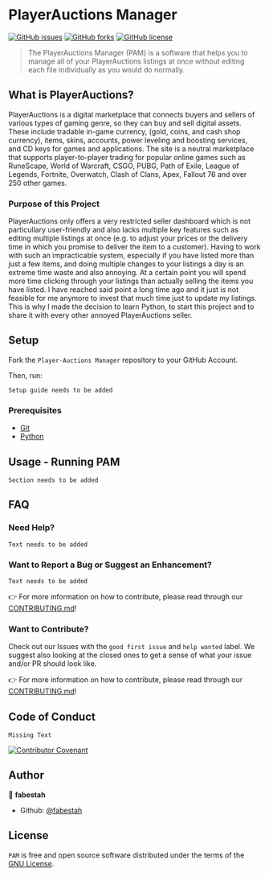 # PlayerAuctions Manager

[![GitHub issues](https://img.shields.io/github/issues/fabestah/PlayerAuctions-Manager)](https://github.com/fabestah/PlayerAuctions-Manager/issues)
[![GitHub forks](https://img.shields.io/github/forks/fabestah/PlayerAuctions-Manager)](https://github.com/fabestah/PlayerAuctions-Manager/network)
[![GitHub license](https://img.shields.io/github/license/fabestah/PlayerAuctions-Manager)](https://github.com/fabestah/PlayerAuctions-Manager/blob/main/LICENSE)

> The PlayerAuctions Manager (PAM) is a software that helps you to manage all of your PlayerAuctions listings at once without editing each file individually as you would do normally.

## What is PlayerAuctions?

PlayerAuctions is a digital marketplace that connects buyers and sellers of various types of gaming genre, so they can buy and sell digital assets. These include tradable in-game currency, (gold, coins, and cash shop currency), items, skins, accounts, power leveling and boosting services, and CD keys for games and applications. The site is a neutral marketplace that supports player-to-player trading for popular online games such as RuneScape, World of Warcraft, CSGO, PUBG, Path of Exile, League of Legends, Fortnite, Overwatch, Clash of Clans, Apex, Fallout 76 and over 250 other games.

### Purpose of this Project

PlayerAuctions only offers a very restricted seller dashboard which is not particullary user-friendly and also lacks multiple key features such as editing multiple listings at once (e.g. to adjust your prices or the delivery time in which you promise to deliver the item to a customer). Having to work with such an impracticable system, especially if you have listed more than just a few items, and doing multiple changes to your listings a day is an extreme time waste and also annoying. At a certain point you will spend more time clicking through your listings than actually selling the items you have listed. I have reached said point a long time ago and it just is not feasible for me anymore to invest that much time just to update my listings. This is why I made the decision to learn Python, to start this project and to share it with every other annoyed PlayerAuctions seller.

## Setup

Fork the `Player-Auctions Manager` repository to your GitHub Account.

Then, run:

```Setup guide needs to be added```

### Prerequisites

- [Git](https://git-scm.com/)
- [Python](https://www.python.org/)

## Usage - Running PAM

````Section needs to be added````

## FAQ

### Need Help?

````Text needs to be added````

### Want to Report a Bug or Suggest an Enhancement?

````Text needs to be added````

👉 For more information on how to contribute, please read through our [CONTRIBUTING.md]()!

###  Want to Contribute?

Check out our Issues with the `good first issue` and `help wanted` label. We suggest also looking at the closed ones to get a sense of what your issue and/or PR should look like.

👉 For more information on how to contribute, please read through our [CONTRIBUTING.md]()!

## Code of Conduct

````Missing Text````

[![Contributor Covenant](https://img.shields.io/badge/Contributor%20Covenant-2.1-4baaaa.svg)](code_of_conduct.md)

## Author

👤 **fabestah**

* Github: [@fabestah](https://github.com/fabestah)

## License

`PAM` is free and open source software distributed under the terms of the [GNU License](https://github.com/LrnzDC3696/hexapawn/blob/main/LICENSE).
